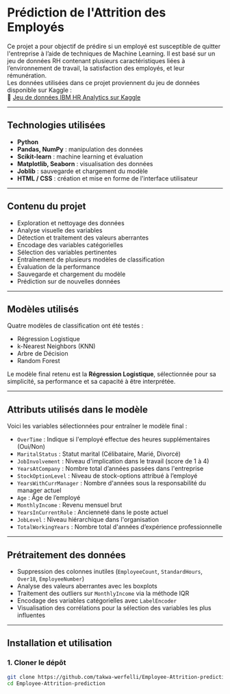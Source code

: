 # Prédiction de l'Attrition des Employés

Ce projet a pour objectif de prédire si un employé est susceptible de quitter l'entreprise à l’aide de techniques de Machine Learning. Il est basé sur un jeu de données RH contenant plusieurs caractéristiques liées à l’environnement de travail, la satisfaction des employés, et leur rémunération.  
Les données utilisées dans ce projet proviennent du jeu de données disponible sur Kaggle :  
🔗 [Jeu de données IBM HR Analytics sur Kaggle](https://www.kaggle.com/datasets/pavansubhasht/ibm-hr-analytics-attrition-dataset)

---

## Technologies utilisées

- **Python**  
- **Pandas, NumPy** : manipulation des données  
- **Scikit-learn** : machine learning et évaluation  
- **Matplotlib, Seaborn** : visualisation des données  
- **Joblib** : sauvegarde et chargement du modèle  
- **HTML / CSS** : création et mise en forme de l'interface utilisateur

---

## Contenu du projet

- Exploration et nettoyage des données  
- Analyse visuelle des variables  
- Détection et traitement des valeurs aberrantes  
- Encodage des variables catégorielles  
- Sélection des variables pertinentes  
- Entraînement de plusieurs modèles de classification  
- Évaluation de la performance  
- Sauvegarde et chargement du modèle  
- Prédiction sur de nouvelles données

---

## Modèles utilisés

Quatre modèles de classification ont été testés :

- Régression Logistique  
- k-Nearest Neighbors (KNN)  
- Arbre de Décision  
- Random Forest  

Le modèle final retenu est la **Régression Logistique**, sélectionnée pour sa simplicité, sa performance et sa capacité à être interprétée.

---

## Attributs utilisés dans le modèle

Voici les variables sélectionnées pour entraîner le modèle final :

- `OverTime` : Indique si l'employé effectue des heures supplémentaires (Oui/Non)  
- `MaritalStatus` : Statut marital (Célibataire, Marié, Divorcé)  
- `JobInvolvement` : Niveau d'implication dans le travail (score de 1 à 4)  
- `YearsAtCompany` : Nombre total d’années passées dans l'entreprise  
- `StockOptionLevel` : Niveau de stock-options attribué à l’employé  
- `YearsWithCurrManager` : Nombre d'années sous la responsabilité du manager actuel  
- `Age` : Âge de l’employé  
- `MonthlyIncome` : Revenu mensuel brut  
- `YearsInCurrentRole` : Ancienneté dans le poste actuel  
- `JobLevel` : Niveau hiérarchique dans l'organisation  
- `TotalWorkingYears` : Nombre total d'années d’expérience professionnelle

---

## Prétraitement des données

- Suppression des colonnes inutiles (`EmployeeCount`, `StandardHours`, `Over18`, `EmployeeNumber`)  
- Analyse des valeurs aberrantes avec les boxplots  
- Traitement des outliers sur `MonthlyIncome` via la méthode IQR  
- Encodage des variables catégorielles avec `LabelEncoder`  
- Visualisation des corrélations pour la sélection des variables les plus influentes

---

## Installation et utilisation

### 1. Cloner le dépôt

```bash
git clone https://github.com/takwa-werfelli/Employee-Attrition-prediction.git
cd Employee-Attrition-prediction
